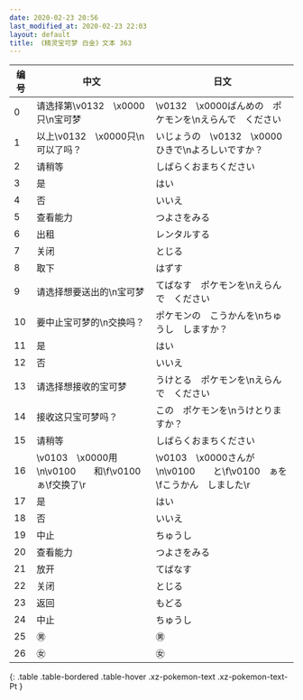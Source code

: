```yaml
---
date: 2020-02-23 20:56
last_modified_at: 2020-02-23 22:03
layout: default
title: 《精灵宝可梦 白金》文本 363
---
```

| 编号 | 中文 | 日文 |
| ---- | ---- | ---- |
| 0 | 请选择第\v0132　\x0000只\n宝可梦 | \v0132　\x0000ばんめの　ポケモンを\nえらんで　ください |
| 1 | 以上\v0132　\x0000只\n可以了吗？ | いじょうの　\v0132　\x0000ひきで\nよろしいですか？ |
| 2 | 请稍等 | しばらくおまちください |
| 3 | 是 | はい |
| 4 | 否 | いいえ |
| 5 | 查看能力 | つよさをみる |
| 6 | 出租 | レンタルする |
| 7 | 关闭 | とじる |
| 8 | 取下 | はずす |
| 9 | 请选择想要送出的\n宝可梦 | てばなす　ポケモンを\nえらんで　ください |
| 10 | 要中止宝可梦的\n交换吗？ | ポケモンの　こうかんを\nちゅうし　しますか？ |
| 11 | 是 | はい |
| 12 | 否 | いいえ |
| 13 | 请选择想接收的宝可梦 | うけとる　ポケモンを\nえらんで　ください |
| 14 | 接收这只宝可梦吗？ | この　ポケモンを\nうけとりますか？ |
| 15 | 请稍等 | しばらくおまちください |
| 16 | \v0103　\x0000用\n\v0100　　和\f\v0100　ぁ\f交换了\r | \v0103　\x0000さんが\n\v0100　　と\f\v0100　ぁを\fこうかん　しました\r |
| 17 | 是 | はい |
| 18 | 否 | いいえ |
| 19 | 中止 | ちゅうし |
| 20 | 查看能力 | つよさをみる |
| 21 | 放开 | てばなす |
| 22 | 关闭 | とじる |
| 23 | 返回 | もどる |
| 24 | 中止 | ちゅうし |
| 25 | ㊚ | ㊚ |
| 26 | ㊛ | ㊛ |
{: .table .table-bordered .table-hover .xz-pokemon-text .xz-pokemon-text-Pt }